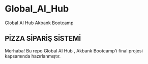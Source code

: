 
# Global_AI_Hub
Global AI Hub Akbank Bootcamp

## PİZZA SİPARİŞ SİSTEMİ 
Merhaba! Bu repo Global AI Hub , Akbank Bootcamp'i final projesi kapsamında hazırlanmıştır. 

